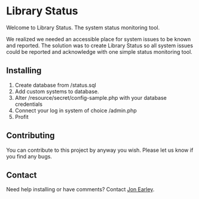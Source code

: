 Library Status
==============

Welcome to Library Status. The system status monitoring tool.

We realized we needed an accessible place for system issues to be known and reported. The solution was to create Library Status so all system issues could be reported and acknowledge with one simple status monitoring tool.

## Installing
1. Create database from /status.sql
2. Add custom systems to database.
3. Alter /resource/secret/config-sample.php with your database credentials 
4. Connect your log in system of choice /admin.php
5. Profit

## Contributing
You can contribute to this project by anyway you wish. Please let us know if you find any bugs.

## Contact
Need help installing or have comments? Contact [Jon Earley](http://github.com/jonearley). 
